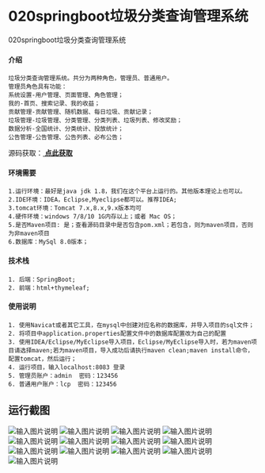 # 020springboot垃圾分类查询管理系统
020springboot垃圾分类查询管理系统


#### 介绍
```
垃圾分类查询管理系统。共分为两种角色，管理员、普通用户。
管理员角色具有功能：
系统设置-用户管理、页面管理、角色管理；
我的-首页、搜索记录、我的收益；
贡献管理-贡献管理、随机数据、每日垃圾、贡献记录；
垃圾管理-垃圾管理、分类管理、分类列表、垃圾列表、修改奖励；
数据分析-全国统计、分类统计、投放统计；
公告管理-公告管理、公告列表、必布公告；
```

源码获取：[ **点此获取** ](http://www.shuyue.fun/index.php?type=productinfo&id=169)

#### 环境需要
```
1.运行环境：最好是java jdk 1.8，我们在这个平台上运行的。其他版本理论上也可以。
2.IDE环境：IDEA，Eclipse,Myeclipse都可以。推荐IDEA;
3.tomcat环境：Tomcat 7.x,8.x,9.x版本均可
4.硬件环境：windows 7/8/10 1G内存以上；或者 Mac OS；
5.是否Maven项目: 是；查看源码目录中是否包含pom.xml；若包含，则为maven项目，否则为非maven项目
6.数据库：MySql 8.0版本；
```

#### 技术栈
```
1. 后端：SpringBoot;
2. 前端：html+thymeleaf;
```

#### 使用说明
```
1. 使用Navicat或者其它工具，在mysql中创建对应名称的数据库，并导入项目的sql文件；
2. 将项目中application.properties配置文件中的数据库配置改为自己的配置
3. 使用IDEA/Eclipse/MyEclipse导入项目，Eclipse/MyEclipse导入时，若为maven项目请选择maven;若为maven项目，导入成功后请执行maven clean;maven install命令，配置tomcat，然后运行；
4. 运行项目，输入localhost:8083 登录
5. 管理员账户：admin  密码：123456
6. 普通用户账户：lcp  密码：123456
```

## 运行截图
![输入图片说明](https://images.gitee.com/uploads/images/2021/0318/105701_cc6c4f04_863230.png "屏幕截图.png")
![输入图片说明](https://images.gitee.com/uploads/images/2021/0318/105710_0d7ba34d_863230.png "屏幕截图.png")
![输入图片说明](https://images.gitee.com/uploads/images/2021/0318/105722_080be48c_863230.png "屏幕截图.png")
![输入图片说明](https://images.gitee.com/uploads/images/2021/0318/105733_cfd76a41_863230.png "屏幕截图.png")
![输入图片说明](https://images.gitee.com/uploads/images/2021/0318/105743_98315da9_863230.png "屏幕截图.png")
![输入图片说明](https://images.gitee.com/uploads/images/2021/0318/105752_a4ac4809_863230.png "屏幕截图.png")
![输入图片说明](https://images.gitee.com/uploads/images/2021/0318/105801_89392fee_863230.png "屏幕截图.png")
![输入图片说明](https://images.gitee.com/uploads/images/2021/0318/105811_688b20c3_863230.png "屏幕截图.png")
![输入图片说明](https://images.gitee.com/uploads/images/2021/0318/105820_f926a03e_863230.png "屏幕截图.png")
![输入图片说明](https://images.gitee.com/uploads/images/2021/0318/105830_cff5031b_863230.png "屏幕截图.png")
![输入图片说明](https://images.gitee.com/uploads/images/2021/0318/105839_2b0f7c8b_863230.png "屏幕截图.png")
![输入图片说明](https://images.gitee.com/uploads/images/2021/0318/105850_bbb33c80_863230.png "屏幕截图.png")
![输入图片说明](https://images.gitee.com/uploads/images/2021/0318/105858_0dc94918_863230.png "屏幕截图.png")
